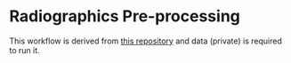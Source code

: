 # Radiographics Pre-processing

This workflow is derived from [this repository](https://github.com/nsdf-fabric/nsdf-materialscience/tree/main/python/nsdf/materialscience/radiographics_preprocessing)
and data (private) is required to run it.


